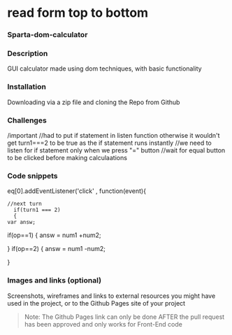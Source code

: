 # read form top to bottom


### Sparta-dom-calculator
### Description
GUI calculator made using dom techniques, with basic functionality
### Installation
Downloading via a zip file and cloning the Repo from Github
### Challenges
/important
//had to put if statement in listen function otherwise it wouldn't get turn1===2 to be true as the if statement runs instantly
//we need to listen for if statement only when we press "=" button
  //wait for equal button to be clicked before making calculaations
### Code snippets


  eq[0].addEventListener('click' , function(event){

    //next turn
      if(turn1 === 2)
      {
    var answ;
if(op==1)
{
answ = num1 +num2;

}
if(op==2)
{
answ = num1 -num2;

}

### Images and links (optional)
Screenshots, wireframes and links to external resources you might have used in the project, or to the Github Pages site of your project

> Note: The Github Pages link can only be done AFTER the pull request has been approved and only works for Front-End code
